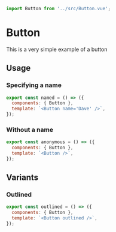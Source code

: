 ```js script
import Button from '../src/Button.vue';
```

# Button

This is a very simple example of a button

## Usage

### Specifying a name

```js preview-story
export const named = () => ({
  components: { Button },
  template: `<Button name='Dave' />`,
});
```

### Without a name

```js preview-story
export const anonymous = () => ({
  components: { Button },
  template: `<Button />`,
});
```

## Variants

### Outlined

```js preview-story
export const outlined = () => ({
  components: { Button },
  template: `<Button outlined />`,
});
```
